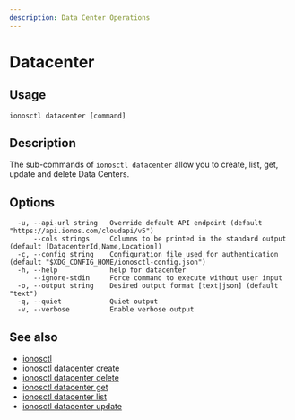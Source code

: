 ```yaml
---
description: Data Center Operations
---
```


# Datacenter

## Usage

```text
ionosctl datacenter [command]
```

## Description

The sub-commands of `ionosctl datacenter` allow you to create, list, get, update and delete Data Centers.

## Options

```text
  -u, --api-url string   Override default API endpoint (default "https://api.ionos.com/cloudapi/v5")
      --cols strings     Columns to be printed in the standard output (default [DatacenterId,Name,Location])
  -c, --config string    Configuration file used for authentication (default "$XDG_CONFIG_HOME/ionosctl-config.json")
  -h, --help             help for datacenter
      --ignore-stdin     Force command to execute without user input
  -o, --output string    Desired output format [text|json] (default "text")
  -q, --quiet            Quiet output
  -v, --verbose          Enable verbose output
```

## See also

* [ionosctl](../)
* [ionosctl datacenter create](create.md)
* [ionosctl datacenter delete](delete.md)
* [ionosctl datacenter get](get.md)
* [ionosctl datacenter list](list.md)
* [ionosctl datacenter update](update.md)

